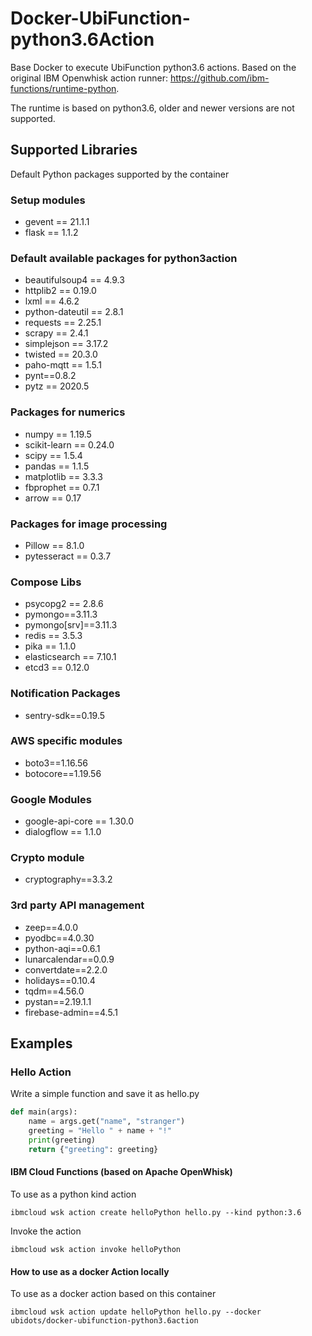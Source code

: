 # Docker-UbiFunction-python3.6Action
Base Docker to execute UbiFunction python3.6 actions. Based on the original IBM Openwhisk action runner: https://github.com/ibm-functions/runtime-python.

The runtime is based on python3.6, older and newer versions are not supported.

## Supported Libraries

Default Python packages supported by the container

### Setup modules

* gevent == 21.1.1
* flask == 1.1.2

### Default available packages for python3action

* beautifulsoup4 == 4.9.3
* httplib2 == 0.19.0
* lxml == 4.6.2
* python-dateutil == 2.8.1
* requests == 2.25.1
* scrapy == 2.4.1
* simplejson == 3.17.2
* twisted == 20.3.0
* paho-mqtt == 1.5.1
* pynt==0.8.2
* pytz == 2020.5

### Packages for numerics

* numpy == 1.19.5
* scikit-learn == 0.24.0
* scipy == 1.5.4
* pandas == 1.1.5
* matplotlib == 3.3.3
* fbprophet == 0.7.1
* arrow == 0.17

### Packages for image processing

* Pillow == 8.1.0
* pytesseract == 0.3.7

### Compose Libs

* psycopg2 == 2.8.6
* pymongo==3.11.3
* pymongo[srv]==3.11.3
* redis == 3.5.3
* pika == 1.1.0
* elasticsearch == 7.10.1
* etcd3 == 0.12.0

### Notification Packages

* sentry-sdk==0.19.5

### AWS specific modules

* boto3==1.16.56
* botocore==1.19.56

### Google Modules

* google-api-core == 1.30.0
* dialogflow == 1.1.0

### Crypto module

* cryptography==3.3.2

### 3rd party API management

* zeep==4.0.0
* pyodbc==4.0.30
* python-aqi==0.6.1
* lunarcalendar==0.0.9
* convertdate==2.2.0
* holidays==0.10.4
* tqdm==4.56.0
* pystan==2.19.1.1
* firebase-admin==4.5.1


## Examples

### Hello Action

Write a simple function and save it as hello.py

```py
def main(args):
    name = args.get("name", "stranger")
    greeting = "Hello " + name + "!"
    print(greeting)
    return {"greeting": greeting}
```

#### IBM Cloud Functions (based on Apache OpenWhisk)

To use as a python kind action

```
ibmcloud wsk action create helloPython hello.py --kind python:3.6
```

Invoke the action

```
ibmcloud wsk action invoke helloPython
```

#### How to use as a docker Action locally
To use as a docker action based on this container

```
ibmcloud wsk action update helloPython hello.py --docker ubidots/docker-ubifunction-python3.6action
```
